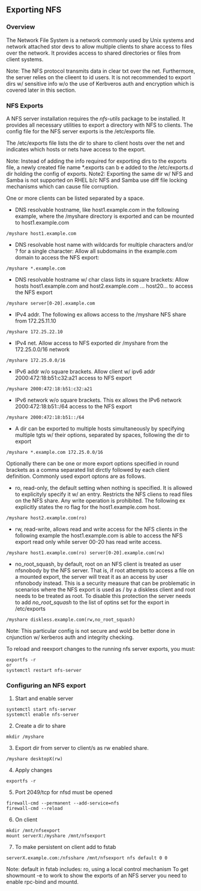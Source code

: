 ## Exporting NFS

### Overview
The Network File System is a network commonly used by Unix systems and network attached stor devs to allow multiple clients to share access to files over the network. It provides access to shared directories or files from client systems.

Note: The NFS protocol transmits data in clear txt over the net. Furthermore, the server relies on the clieent to id users. It is not recommended to export dirs w/ sensitive info w/o the use of Kerbveros auth and encryption which is covered later in this section.

### NFS Exports
A NFS server installation requires the *nfs-utils* package to be installed. It provides all necessary utilities to export a directory with NFS to clients. The config file for the NFS server exports is the /etc/exports file.

The /etc/exports file lists the dir to share to client hosts over the net and indicates which hosts or nets have access to the export. 

Note: Instead of adding the info required for exporting dirs to the exports file, a newly created file name *.exports can b e added to the /etc/exports.d dir holding the config of exports.
Note2: Exporting the same dir w/ NFS and Samba is not supported on RHEL b/c NFS and Samba use diff file locking mechanisms which can cause file corruption.

One or more clients can be listed separated by a space.
- DNS resolvable hostname, like host1.example.com in the following example, where the /myshare directory is exported and can be mounted to host1.example.com
```
/myshare host1.example.com
```
- DNS resolvable host name with wildcards for multiple characters and/or ? for a single character: Allow all subdomains in the example.com domain to access the NFS export:
```
/myshare *.example.com
```
- DNS resolvable hostname w/ char class lists in square brackets: Allow hosts host1.example.com and host2.example.com ... host20... to access the NFS export
```
/myshare server[0-20].example.com
```
- IPv4 addr. The following ex allows access to the /myshare NFS share from 172.25.11.10
```
/myshare 172.25.22.10
```
- IPv4 net. Allow access to NFS exported dir /myshare from the 172.25.0.0/16 network
```
/myshare 172.25.0.0/16
```
- IPv6 addr w/o square brackets. Allow client w/ ipv6 addr 2000:472:18:b51:c32:a21 access to NFS export
```
/myshare 2000:472:18:b51:c32:a21
```
- IPv6 network w/o square brackets. This ex allows the IPv6 network 2000:472:18:b51::/64 access to the NFS export
```
/myshare 2000:472:18:b51::/64
```
- A dir can be exported to multiple hosts simultaneously by specifying multiple tgts w/ their options, separated by spaces, following the dir to export
```
/myshare *.example.com 172.25.0.0/16
```

Optionally there can be one or more export options specified in round brackets as a comma separated list dirctly followed by each client definition. Commonly used export optons are as follows.

- ro, read-only, the default setting when nothing is specified. It is allowed to explicityly specify it w/ an entry. Restricts the NFS cliens to read files on the NFS share. Any write operation is prohibited. The following ex explicitly states the ro flag for the host1.example.com host.
```
/myshare host2.example.com(ro)
```
- rw, read-write, allows read and write access for the NFS clients in the following example the host1.example.com is able to access the NFS export read only while server 00-20 has read write access.
```
/myshare host1.example.com(ro) server[0-20].example.com(rw)
```
- no_root_squash, by default, root on an NFS client is treated as user nfsnobody by the NFS server. That is, if root attempts to access a file on a mounted export, the server will treat it as an access by user nfsnobody instead. This is a security measure that can be problematic in scenarios where the NFS export is used as / by a diskless client and root needs to be treated as root. To disable  this protection the server needs to add *no_root_squash* to the list of optins set for the export in /etc/exports
```
/myshare diskless.example.com(rw,no_root_squash)
```
Note: This particular config is not secure and wold be better done in cnjunction w/ kerberos auth and integrity checking.

To reload and reexport changes to the running nfs server exports, you must:
```
exportfs -r
or
systemctl restart nfs-server
```

### Configuring an NFS export
1. Start and enable server
```
systemctl start nfs-server
systemctl enable nfs-server
```
2. Create a dir to share
```
mkdir /myshare
```
3. Export dir from server to client/s as rw enabled share.
```
/myshare desktopX(rw)
```
4. Apply changes
```
exportfs -r
```
5. Port 2049/tcp for nfsd must be opened
```
firewall-cmd --permanent --add-service=nfs
firewall-cmd --reload
```
6. On client
```
mkdir /mnt/nfsexport
mount serverX:/myshare /mnt/nfsexport
```
7. To make persistent on client add to fstab
```
serverX.example.com:/nfsshare /mnt/nfsexport nfs default 0 0
```
Note: default in fstab includes: ro, using a local control mechanism
To get showmount -e to work to show the exports of an NFS server you need to enable rpc-bind and mountd.
